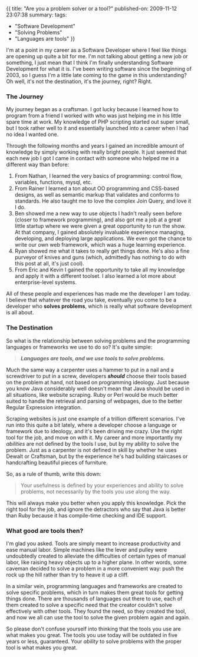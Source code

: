 {{
title: "Are you a problem solver or a tool?"
published-on: 2009-11-12 23:07:38
summary: 
tags:
  - "Software Development"
  - "Solving Problems"
  - "Languages are tools"
}}

I'm at a point in my career as a Software Developer where I feel like things are opening up quite a bit for me. I'm not talking about getting a new job or something, I just mean that I think I'm finally understanding Software Development for what it is. I've been writing software since the beginning of 2003, so I guess I'm a little late coming to the game in this understanding? Oh well, it's not the destination, it's the journey, right? Right.

### The Journey

My journey began as a craftsman. I got lucky because I learned how to program from a friend I worked with who was just helping me in his little spare time at work. My knowledge of PHP scripting started out super small, but I took rather well to it and essentially launched into a career when I had no idea I wanted one.

Through the following months and years I gained an incredible amount of knowledge by simply working with really bright people. It just seemed that each new job I got I came in contact with someone who helped me in a different way than before:

1. From Nathan, I learned the very basics of programming: control flow, variables, functions, mysql, etc.
2. From Rainer I learned a ton about OO programming and CSS-based designs, as well as semantic markup that validates and conforms to standards. He also taught me to love the complex Join Query, and love it I do.
3. Ben showed me a new way to use objects I hadn't really seen before (closer to framework programming), and also got me a job at a great little startup where we were given a great opportunity to run the show. At that company, I gained absolutely invaluable experience managing, developing, and deploying large applications. We even got the chance to write our own web framework, which was a huge learning experience.
4. Ryan showed me what it takes to really get things done. He's also a fine purveyor of knives and guns (which, admittedly has nothing to do with this post at all, it's just cool).
5. From Eric and Kevin I gained the opportunity to take all my knowledge and apply it with a different toolset. I also learned a lot more about enterprise-level systems.

All of these people and experiences has made me the developer I am today. I believe that whatever the road you take, eventually you come to be a developer who **solves problems**, which is really what software development is all about.

### The Destination

So what is the relationship between solving problems and the programming languages or frameworks we use to do so? It's quite simple:

> ***Languages are tools, and we use tools to solve problems.***

Much the same way a carpenter uses a hammer to put in a nail and a screwdriver to put in a screw, developers ***should*** choose their tools based on the problem at hand, not based on programming ideology. Just because you know Java considerably well doesn't mean that Java should be used in all situations, like website scraping. Ruby or Perl would be much better suited to handle the retrieval and parsing of webpages, due to the better Regular Expression integration.

Scraping websites is just one example of a trillion different scenarios. I've run into this quite a bit lately, where a developer choose a language or framework due to ideology, and it's been driving me crazy. Use the right tool for the job, and move on with it. My career and more importantly my *abilities* are not defined by the tools I use, but by my ability to solve the problem. Just as a carpenter is not defined in skill by whether he uses Dewalt or Craftsman, but by the experience he's had building staircases or handcrafting beautiful pieces of furniture.

So, as a rule of thumb, write this down:

> Your usefulness is defined by your experiences and ability to solve problems, not necessarily by the tools you use along the way.

This will always make you better when you apply this knowledge. Pick the right tool for the job, and ignore the detractors who say that Java is better than Ruby because it has compile-time checking and IDE support.

### What good are tools then?

I'm glad you asked. Tools are simply meant to increase productivity and ease manual labor. Simple machines like the lever and pulley were undoubtedly created to alleviate the difficulties of certain types of manual labor, like raising heavy objects up to a higher plane. In other words, some caveman decided to solve a problem in a more convenient way: push the rock up the hill rather than try to heave it up a cliff.

In a similar vein, programming languages and frameworks are created to solve specific problems, which in turn makes them great tools for getting things done. There are thousands of languages out there to use, each of them created to solve a specific need that the creator couldn't solve effectively with other tools. They found the need, so they created the tool, and now we all can use the tool to solve the given problem again and again.

So please don't confuse yourself into thinking that the tools you use are what makes you great. The tools you use today will be outdated in five years or less, guaranteed. Your *ability* to solve problems with the proper tool is what makes you great.